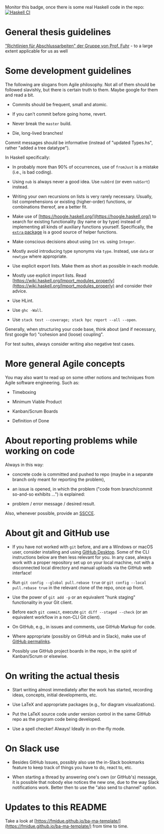Monitor this badge, once there is some real Haskell code in the repo: [![Haskell CI](https://github.com/fmidue/ba-leon-koth/workflows/Haskell%20CI/badge.svg)](https://github.com/fmidue/ba-leon-koth/actions?query=workflow%3A%22Haskell+CI%22+branch%3Amaster)

# General thesis guidelines

["Richtlinien für Abschlussarbeiten" der Gruppe von Prof. Fuhr](https://www.is.inf.uni-due.de/wiki/index.php/Richtlinien_f%c3%bcr_Abschlussarbeiten) - to a large extent applicable for us as well

# Some development guidelines

The following are slogans from Agile philosophy. Not all of them should be followed slavishly, but there is certain truth to them. Maybe google for them and read a bit.

- Commits should be frequent, small and atomic.

- If you can't commit before going home, revert.

- Never break the `master` build.

- Die, long-lived branches!

Commit messages should be informative (instead of "updated Types.hs", rather "added a tree datatype").

In Haskell specifically:

- In probably more than 90% of occurrences, use of `fromJust` is a mistake (i.e., is bad coding).

- Using `nub` is always never a good idea. Use `nubOrd` (or even `nubSort`) instead.

- Writing your own recursions on lists is very rarely necessary. Usually, list comprehensions or existing (higher-order) functions, or combinations thereof, are a better fit.

- Make use of [https://hoogle.haskell.org/](https://hoogle.haskell.org/) to search for existing functionality (by name or by type) instead of implementing all kinds of auxiliary functions yourself. Specifically, the [`extra` package](https://hackage.haskell.org/package/extra) is a good source of helper functions.

- Make conscious decisions about using `Int` vs. using `Integer`.

- Mostly avoid introducing type synonyms via `type`. Instead, use `data` or `newtype` where appropriate.

- Use explicit export lists. Make them as short as possible in each module.

- Mostly use explicit import lists. Read [https://wiki.haskell.org/Import_modules_properly](https://wiki.haskell.org/Import_modules_properly) and consider their advice.

- Use HLint.

- Use `ghc -Wall`.

- Use `stack test --coverage; stack hpc report --all --open`.

Generally, when structuring your code base, think about (and if necessary, first google for) "cohesion and (loose) coupling".

For test suites, always consider writing also negative test cases.

# More general Agile concepts

You may also want to read up on some other notions and techniques from Agile software engineering. Such as:

- Timeboxing

- Minimum Viable Product

- Kanban/Scrum Boards

- Definition of Done

# About reporting problems while working on code

Always in this way:

- concrete code is committed and pushed to repo (maybe in a separate branch only meant for reporting the problem),

- an issue is opened, in which the problem ("code from branch/commit so-and-so exhibits ...") is explained:

- problem / error message / desired result.

Also, whenever possible, provide an [SSCCE](http://sscce.org/).

# About git and GitHub use

- If you have not worked with `git` before, and are a Windows or macOS user, consider installing and using [GitHub Desktop](https://desktop.github.com/). Some of the CLI instructions below are then less relevant for you. In any case, always work with a proper repository set up on your local machine, not with a disconnected local directory and manual uploads via the GitHub web interface!

- Run `git config --global pull.rebase true` or `git config --local pull.rebase true` in the relevant clone of the repo, once up front.

- Use the power of `git add -p` or an equivalent "hunk staging" functionality in your Git client.

- Before each `git commit`, execute `git diff --staged --check` (or an equivalent workflow in a non-CLI Git client).

- On GitHub, e.g., in issues and comments, use GitHub Markup for code.

- Where appropriate (possibly on GitHub and in Slack), make use of [GitHub permalinks](https://stackoverflow.com/questions/23821235/how-to-link-to-specific-line-number-on-github/50463252#50463252).

- Possibly use GitHub project boards in the repo, in the spirit of Kanban/Scrum or elsewise.

# On writing the actual thesis

- Start writing almost immediately after the work has started, recording ideas, concepts, initial developments, etc.

- Use LaTeX and appropriate packages (e.g., for diagram visualizations).

- Put the LaTeX source code under version control in the same GitHub repo as the program code being developed.

- Use a spell checker! Always! Ideally in on-the-fly mode.

# On Slack use

- Besides GitHub Issues, possibly also use the in-Slack bookmarks feature to keep track of things you have to do, react to, etc.

- When starting a thread by answering one's own (or GitHub's) message, it is possible that nobody else notices the new one, due to the way Slack notifications work. Better then to use the "also send to channel" option.

# Updates to this README

Take a look at [https://fmidue.github.io/ba-ma-template/](https://fmidue.github.io/ba-ma-template/) from time to time.

